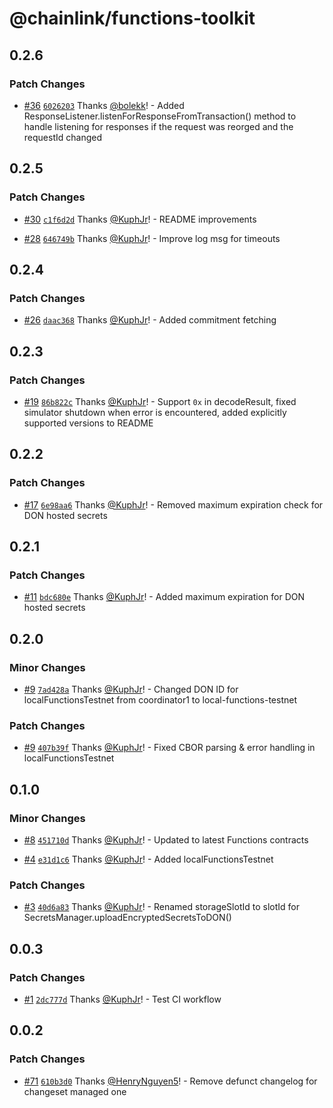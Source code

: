 # @chainlink/functions-toolkit

## 0.2.6

### Patch Changes

- [#36](https://github.com/smartcontractkit/functions-toolkit/pull/36) [`6026203`](https://github.com/smartcontractkit/functions-toolkit/commit/6026203593e6cf7239e51b6b2f14df4bfdc3a0f2) Thanks [@bolekk](https://github.com/bolekk)! - Added ResponseListener.listenForResponseFromTransaction() method to handle listening for responses if the request was reorged and the requestId changed

## 0.2.5

### Patch Changes

- [#30](https://github.com/smartcontractkit/functions-toolkit/pull/30) [`c1f6d2d`](https://github.com/smartcontractkit/functions-toolkit/commit/c1f6d2d7b2c7d8d879b94962ee521381d1f99ac8) Thanks [@KuphJr](https://github.com/KuphJr)! - README improvements

- [#28](https://github.com/smartcontractkit/functions-toolkit/pull/28) [`646749b`](https://github.com/smartcontractkit/functions-toolkit/commit/646749bcabc8b9a971187d359db48e3b1a38ba18) Thanks [@KuphJr](https://github.com/KuphJr)! - Improve log msg for timeouts

## 0.2.4

### Patch Changes

- [#26](https://github.com/smartcontractkit/functions-toolkit/pull/26) [`daac368`](https://github.com/smartcontractkit/functions-toolkit/commit/daac368e8d05c574262cb6f946c77f629cd216ea) Thanks [@KuphJr](https://github.com/KuphJr)! - Added commitment fetching

## 0.2.3

### Patch Changes

- [#19](https://github.com/smartcontractkit/functions-toolkit/pull/19) [`86b822c`](https://github.com/smartcontractkit/functions-toolkit/commit/86b822c16f3f93ea4916f36e6067ce060500ae6c) Thanks [@KuphJr](https://github.com/KuphJr)! - Support `0x` in decodeResult, fixed simulator shutdown when error is encountered, added explicitly supported versions to README

## 0.2.2

### Patch Changes

- [#17](https://github.com/smartcontractkit/functions-toolkit/pull/17) [`6e98aa6`](https://github.com/smartcontractkit/functions-toolkit/commit/6e98aa638bb1b6ee11a787e2dc15ca5739d02bb8) Thanks [@KuphJr](https://github.com/KuphJr)! - Removed maximum expiration check for DON hosted secrets

## 0.2.1

### Patch Changes

- [#11](https://github.com/smartcontractkit/functions-toolkit/pull/11) [`bdc680e`](https://github.com/smartcontractkit/functions-toolkit/commit/bdc680e9b112cf6fc5397a9b062d4578e2c0db49) Thanks [@KuphJr](https://github.com/KuphJr)! - Added maximum expiration for DON hosted secrets

## 0.2.0

### Minor Changes

- [#9](https://github.com/smartcontractkit/functions-toolkit/pull/9) [`7ad428a`](https://github.com/smartcontractkit/functions-toolkit/commit/7ad428a5cd49651642bfa33dc6896011e687bae2) Thanks [@KuphJr](https://github.com/KuphJr)! - Changed DON ID for localFunctionsTestnet from coordinator1 to local-functions-testnet

### Patch Changes

- [#9](https://github.com/smartcontractkit/functions-toolkit/pull/9) [`407b39f`](https://github.com/smartcontractkit/functions-toolkit/commit/407b39f4eeeff300f28a5e85bf550de9351f52af) Thanks [@KuphJr](https://github.com/KuphJr)! - Fixed CBOR parsing & error handling in localFunctionsTestnet

## 0.1.0

### Minor Changes

- [#8](https://github.com/smartcontractkit/functions-toolkit/pull/8) [`451710d`](https://github.com/smartcontractkit/functions-toolkit/commit/451710d6d80a70218f0f7e793a2677f6815b7139) Thanks [@KuphJr](https://github.com/KuphJr)! - Updated to latest Functions contracts

- [#4](https://github.com/smartcontractkit/functions-toolkit/pull/4) [`e31d1c6`](https://github.com/smartcontractkit/functions-toolkit/commit/e31d1c6e82d7ff0e7128aea0dc024e572c7a6050) Thanks [@KuphJr](https://github.com/KuphJr)! - Added localFunctionsTestnet

### Patch Changes

- [#3](https://github.com/smartcontractkit/functions-toolkit/pull/3) [`40d6a83`](https://github.com/smartcontractkit/functions-toolkit/commit/40d6a831ee7726d25c43d8041ff6f33ed3c385b9) Thanks [@KuphJr](https://github.com/KuphJr)! - Renamed storageSlotId to slotId for SecretsManager.uploadEncryptedSecretsToDON()

## 0.0.3

### Patch Changes

- [#1](https://github.com/smartcontractkit/functions-toolkit/pull/1) [`2dc777d`](https://github.com/smartcontractkit/functions-toolkit/commit/2dc777de7316974405e5bf669ae4bbacbe5e09a5) Thanks [@KuphJr](https://github.com/KuphJr)! - Test CI workflow

## 0.0.2

### Patch Changes

- [#71](https://github.com/smartcontractkit/functions-toolkit/pull/71) [`610b3d0`](https://github.com/smartcontractkit/functions-toolkit/commit/610b3d035d6e0a64470b721b8f9e3a56814d7e3a) Thanks [@HenryNguyen5](https://github.com/HenryNguyen5)! - Remove defunct changelog for changeset managed one
